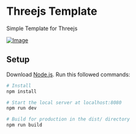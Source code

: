 # Threejs Template
Simple Template for Threejs

 [![Image](https://i.imgur.com/44qdVL6.png)]()

## Setup
Download [Node.js](https://nodejs.org/en/download/).
Run this followed commands:

``` bash
# Install
npm install

# Start the local server at localhost:8080
npm run dev

# Build for production in the dist/ directory
npm run build
```
